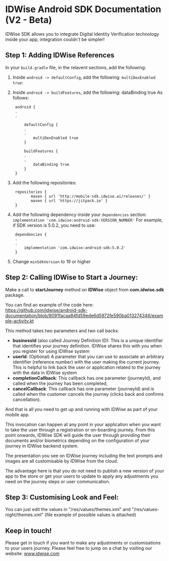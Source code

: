 # IDWise Android SDK Documentation (V2 - Beta)
IDWise SDK allows you to integrate Digital Identity Verification technology inside your app, integration couldn't be simpler!


## Step 1: Adding IDWise References
In your `build.gradle` file, in the relavent sections, add the following:
1. Inside `android -> defaultConfig`, add the following: `multiDexEnabled true`:
2. Inside `android -> buildFeatures`, add the following: dataBinding true
As follows:

	    android {
	    .
	    .
	    
	        defaultConfig {
	    	.
	    	.
	            multiDexEnabled true
	    	}
	    	
	        buildFeatures {
	    	.
	    	.
	            dataBinding true
	    	}
	    }
3. Add the following repositories: 

        repositories {
    	       maven { url 'http://mobile-sdk.idwise.ai/releases/' }
    	       maven { url 'https://jitpack.io' }
		}
4. Add the following dependency inside your `dependencies` section:
    `implementation 'com.idwise:android-sdk:VERSION_NUMBER'`
    For example, if SDK version is 5.0.2, you need to use:
    
		dependencies {
	    .
	    .
			implementation 'com.idwise:android-sdk:5.0.2'
		}
5. Change `minSdkVersion` to 19 or higher
    
## Step 2: Calling IDWise to Start a Journey:
Make a call to **startJourney** method on **IDWise** object from **com.idwise.sdk** package.

You can find an example of the code here:
https://github.com/idwise/android-sdk-documentation/blob/8091facaa84fd59ede6d5972fe590ba013274346/example-activity.kt

This method takes two parameters and two call backs:

* **businessId** (also called Journey Definition ID): This is a unique identifier that identifies your journey definition. IDWise shares this with you when you register for using IDWise system
* **userId**: (Optional) A parameter that you can use to associate an arbitrary identifier (reference number) with the user making the current journey. This is helpful to link back the user or application related to the journey with the data in IDWise system   
* **completionCallback**: This callback has one parameter (journeyId), and called when the journey has been completed,
* **cancelCallback**: This callback has one parameter (journeyId) and is called when the customer cancels the journey (clicks back and confirms cancellation).

And that is all you need to get up and running with IDWise as part of your mobile app.

This invocation can happen at any point in your application when you want to take the user through a registration or on-boarding journey.
From this point onwards, IDWise SDK will guide the user through providing their documents and/or biometrics depending on the configuration of your journey in IDWise backend system.

The presentation you see on IDWise journey including the text prompts and images are all customisable by IDWise from the cloud.

The advantage here is that you do not need to publish a new version of your app to the store or get your users to update to apply any adjustments you need on the journey steps or user communication.

## Step 3: Customising Look and Feel:
You can just edit the values in "/res/values/themes.xml" and "/res/values-night/themes.xml" (file example of possible values is attached)

## Keep in touch!
Please get in touch if you want to make any adjustments or customisations to your users journey.
Please feel free to jump on a chat by visiting our website: www.idwise.com
